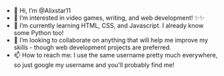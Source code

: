 - 👋 Hi, I’m @Alixstar11
- 👀 I’m interested in video games, writing, and web development! ✨✨
- 🌱 I’m currently learning HTML, CSS, and Javascript. I already know some Python too!
- 💞️ I’m looking to collaborate on anything that will help me improve my skills - though web development projects are preferred.
- 📫 How to reach me: I use the same username pretty much everywhere, so just google my username and you'll probably find me!

<!---
Alixstar11/Alixstar11 is a ✨ special ✨ repository because its `README.md` (this file) appears on your GitHub profile.
You can click the Preview link to take a look at your changes.
--->
